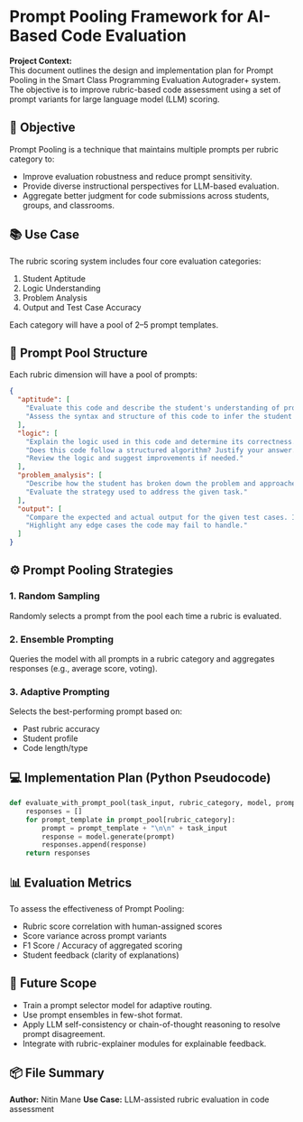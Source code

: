 # Prompt Pooling Framework for AI-Based Code Evaluation

**Project Context:**  
This document outlines the design and implementation plan for Prompt Pooling in the Smart Class Programming Evaluation Autograder+ system. The objective is to improve rubric-based code assessment using a set of prompt variants for large language model (LLM) scoring.

## 🎯 Objective

Prompt Pooling is a technique that maintains multiple prompts per rubric category to:

- Improve evaluation robustness and reduce prompt sensitivity.
- Provide diverse instructional perspectives for LLM-based evaluation.
- Aggregate better judgment for code submissions across students, groups, and classrooms.


## 📚 Use Case

The rubric scoring system includes four core evaluation categories:

1. Student Aptitude
2. Logic Understanding
3. Problem Analysis
4. Output and Test Case Accuracy

Each category will have a pool of 2–5 prompt templates.


## 🧱 Prompt Pool Structure

Each rubric dimension will have a pool of prompts:

```json
{
  "aptitude": [
    "Evaluate this code and describe the student's understanding of programming fundamentals.",
    "Assess the syntax and structure of this code to infer the student's grasp of basic concepts."
  ],
  "logic": [
    "Explain the logic used in this code and determine its correctness.",
    "Does this code follow a structured algorithm? Justify your answer.",
    "Review the logic and suggest improvements if needed."
  ],
  "problem_analysis": [
    "Describe how the student has broken down the problem and approached the solution.",
    "Evaluate the strategy used to address the given task."
  ],
  "output": [
    "Compare the expected and actual output for the given test cases. Is the solution valid?",
    "Highlight any edge cases the code may fail to handle."
  ]
}
````


## ⚙️ Prompt Pooling Strategies

### 1. Random Sampling

Randomly selects a prompt from the pool each time a rubric is evaluated.

### 2. Ensemble Prompting

Queries the model with all prompts in a rubric category and aggregates responses (e.g., average score, voting).

### 3. Adaptive Prompting

Selects the best-performing prompt based on:

* Past rubric accuracy
* Student profile
* Code length/type


## 💻 Implementation Plan (Python Pseudocode)

```python
def evaluate_with_prompt_pool(task_input, rubric_category, model, prompt_pool):
    responses = []
    for prompt_template in prompt_pool[rubric_category]:
        prompt = prompt_template + "\n\n" + task_input
        response = model.generate(prompt)
        responses.append(response)
    return responses
```


## 📊 Evaluation Metrics

To assess the effectiveness of Prompt Pooling:

* Rubric score correlation with human-assigned scores
* Score variance across prompt variants
* F1 Score / Accuracy of aggregated scoring
* Student feedback (clarity of explanations)


## 🧪 Future Scope

* Train a prompt selector model for adaptive routing.
* Use prompt ensembles in few-shot format.
* Apply LLM self-consistency or chain-of-thought reasoning to resolve prompt disagreement.
* Integrate with rubric-explainer modules for explainable feedback.


## 📦 File Summary

**Author:** Nitin Mane
**Use Case:** LLM-assisted rubric evaluation in code assessment

```
